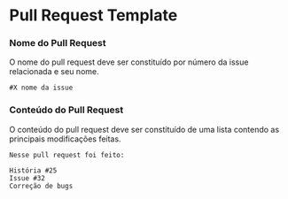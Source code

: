 # Pull Request Template

### Nome do Pull Request

O nome do pull request deve ser constituído por número da issue relacionada e seu nome.

```
#X nome da issue
```

### Conteúdo do Pull Request

O conteúdo do pull request deve ser constituído de uma lista contendo as principais modificações feitas.

```
Nesse pull request foi feito:

História #25
Issue #32
Correção de bugs
```
